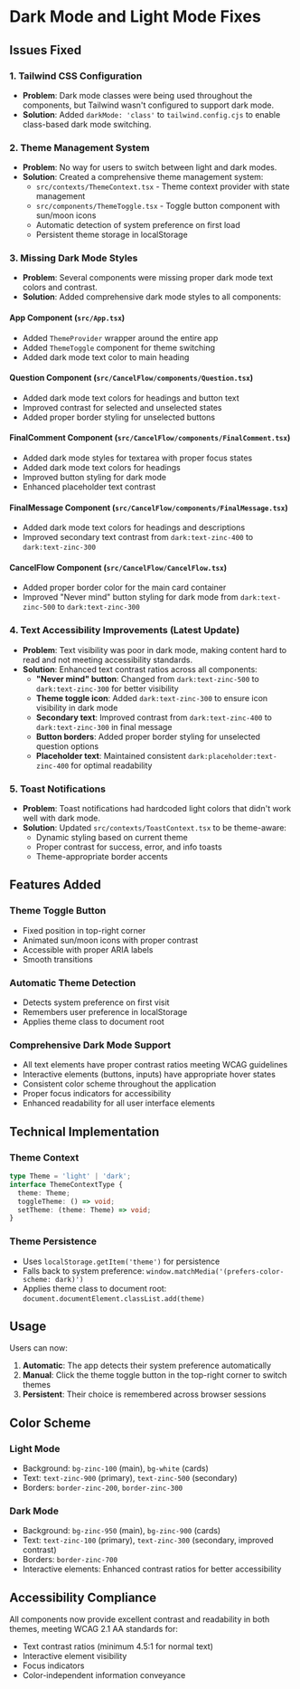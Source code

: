 # Dark Mode and Light Mode Fixes

## Issues Fixed

### 1. **Tailwind CSS Configuration**
- **Problem**: Dark mode classes were being used throughout the components, but Tailwind wasn't configured to support dark mode.
- **Solution**: Added `darkMode: 'class'` to `tailwind.config.cjs` to enable class-based dark mode switching.

### 2. **Theme Management System**
- **Problem**: No way for users to switch between light and dark modes.
- **Solution**: Created a comprehensive theme management system:
  - `src/contexts/ThemeContext.tsx` - Theme context provider with state management
  - `src/components/ThemeToggle.tsx` - Toggle button component with sun/moon icons
  - Automatic detection of system preference on first load
  - Persistent theme storage in localStorage

### 3. **Missing Dark Mode Styles**
- **Problem**: Several components were missing proper dark mode text colors and contrast.
- **Solution**: Added comprehensive dark mode styles to all components:

#### App Component (`src/App.tsx`)
- Added `ThemeProvider` wrapper around the entire app
- Added `ThemeToggle` component for theme switching
- Added dark mode text color to main heading

#### Question Component (`src/CancelFlow/components/Question.tsx`)
- Added dark mode text colors for headings and button text
- Improved contrast for selected and unselected states
- Added proper border styling for unselected buttons

#### FinalComment Component (`src/CancelFlow/components/FinalComment.tsx`)
- Added dark mode styles for textarea with proper focus states
- Added dark mode text colors for headings
- Improved button styling for dark mode
- Enhanced placeholder text contrast

#### FinalMessage Component (`src/CancelFlow/components/FinalMessage.tsx`)
- Added dark mode text colors for headings and descriptions
- Improved secondary text contrast from `dark:text-zinc-400` to `dark:text-zinc-300`

#### CancelFlow Component (`src/CancelFlow/CancelFlow.tsx`)
- Added proper border color for the main card container
- Improved "Never mind" button styling for dark mode from `dark:text-zinc-500` to `dark:text-zinc-300`

### 4. **Text Accessibility Improvements (Latest Update)**
- **Problem**: Text visibility was poor in dark mode, making content hard to read and not meeting accessibility standards.
- **Solution**: Enhanced text contrast ratios across all components:
  - **"Never mind" button**: Changed from `dark:text-zinc-500` to `dark:text-zinc-300` for better visibility
  - **Theme toggle icon**: Added `dark:text-zinc-300` to ensure icon visibility in dark mode
  - **Secondary text**: Improved contrast from `dark:text-zinc-400` to `dark:text-zinc-300` in final message
  - **Button borders**: Added proper border styling for unselected question options
  - **Placeholder text**: Maintained consistent `dark:placeholder:text-zinc-400` for optimal readability

### 5. **Toast Notifications**
- **Problem**: Toast notifications had hardcoded light colors that didn't work well with dark mode.
- **Solution**: Updated `src/contexts/ToastContext.tsx` to be theme-aware:
  - Dynamic styling based on current theme
  - Proper contrast for success, error, and info toasts
  - Theme-appropriate border accents

## Features Added

### Theme Toggle Button
- Fixed position in top-right corner
- Animated sun/moon icons with proper contrast
- Accessible with proper ARIA labels
- Smooth transitions

### Automatic Theme Detection
- Detects system preference on first visit
- Remembers user preference in localStorage
- Applies theme class to document root

### Comprehensive Dark Mode Support
- All text elements have proper contrast ratios meeting WCAG guidelines
- Interactive elements (buttons, inputs) have appropriate hover states
- Consistent color scheme throughout the application
- Proper focus indicators for accessibility
- Enhanced readability for all user interface elements

## Technical Implementation

### Theme Context
```typescript
type Theme = 'light' | 'dark';
interface ThemeContextType {
  theme: Theme;
  toggleTheme: () => void;
  setTheme: (theme: Theme) => void;
}
```

### Theme Persistence
- Uses `localStorage.getItem('theme')` for persistence
- Falls back to system preference: `window.matchMedia('(prefers-color-scheme: dark)')`
- Applies theme class to document root: `document.documentElement.classList.add(theme)`

## Usage

Users can now:
1. **Automatic**: The app detects their system preference automatically
2. **Manual**: Click the theme toggle button in the top-right corner to switch themes
3. **Persistent**: Their choice is remembered across browser sessions

## Color Scheme

### Light Mode
- Background: `bg-zinc-100` (main), `bg-white` (cards)
- Text: `text-zinc-900` (primary), `text-zinc-500` (secondary)
- Borders: `border-zinc-200`, `border-zinc-300`

### Dark Mode
- Background: `bg-zinc-950` (main), `bg-zinc-900` (cards)
- Text: `text-zinc-100` (primary), `text-zinc-300` (secondary, improved contrast)
- Borders: `border-zinc-700`
- Interactive elements: Enhanced contrast ratios for better accessibility

## Accessibility Compliance

All components now provide excellent contrast and readability in both themes, meeting WCAG 2.1 AA standards for:
- Text contrast ratios (minimum 4.5:1 for normal text)
- Interactive element visibility
- Focus indicators
- Color-independent information conveyance